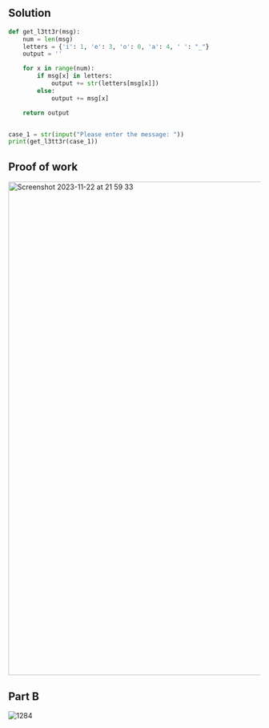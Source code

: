 ## Solution ##

```.py
def get_l3tt3r(msg):
    num = len(msg)
    letters = {'i': 1, 'e': 3, 'o': 0, 'a': 4, ' ': "_"}
    output = ''

    for x in range(num):
        if msg[x] in letters:
            output += str(letters[msg[x]])
        else:
            output += msg[x]

    return output


case_1 = str(input("Please enter the message: "))
print(get_l3tt3r(case_1))
```


## Proof of work ##

<img width="985" alt="Screenshot 2023-11-22 at 21 59 33" src="https://github.com/yuxuantaoisak/unit_2/assets/144768397/8aa4911f-0ece-4db0-ba2f-b69f4d899968">

## Part B ##

![1284](https://github.com/yuxuantaoisak/unit_2/assets/144768397/0a02ca14-14ea-4ade-8e17-8e247ec1f443)

